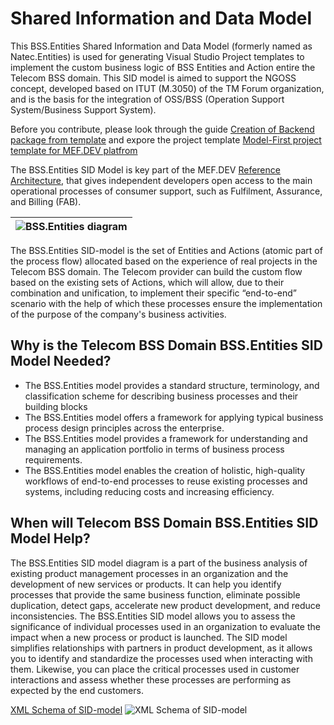 # Shared Information and Data Model

This BSS.Entities Shared Information and Data Model (formerly named as Natec.Entities) is used for generating Visual Studio Project templates to implement the custom business logic of BSS Entities and Action entire the Telecom BSS domain. This SID model is aimed to support the NGOSS concept, developed based on ITUT (M.3050) of the TM Forum organization, and is the basis for the integration of OSS/BSS (Operation Support System/Business Support System).

Before you contribute, please look through the guide [Creation of Backend package from template](https://mef.dev/dev_guides/first_backend_plugin.md) and expore the project template [Model-First project template for MEF.DEV platfrom](https://github.com/mef-dev/model-first-backend-plugin) 

The BSS.Entities SID Model is key part of the MEF.DEV [Reference Architecture](https://mef.dev/plugin_basics/introduction.md#domain-driven-reference-architecture), that gives independent developers open access to the main operational processes of consumer support, such as Fulfilment, Assurance, and Billing (FAB).

|![BSS.Entities diagram](https://raw.githubusercontent.com/mef-dev/model-first-backend-plugin/main/workflows/readme/Unibill.Entities.svg)|
| :--: |

The BSS.Entities SID-model is the set of Entities and Actions (atomic part of the process flow) allocated based on the experience of real projects in the Telecom BSS domain. The Telecom provider can build the custom flow based on the existing sets of Actions, which will allow, due to their combination and unification, to implement their specific “end-to-end” scenario with the help of which these processes ensure the implementation of the purpose of the company's business activities.

## Why is the Telecom BSS Domain BSS.Entities SID Model Needed?

+ The BSS.Entities model provides a standard structure, terminology, and classification scheme for describing business processes and their building blocks
+ The BSS.Entities model offers a framework for applying typical business process design principles across the enterprise.
+ The BSS.Entities model provides a framework for understanding and managing an application portfolio in terms of business process requirements.
+ The BSS.Entities model enables the creation of holistic, high-quality workflows of end-to-end processes to reuse existing processes and systems, including reducing costs and increasing efficiency.

## When will Telecom BSS Domain BSS.Entities SID Model Help? 

The BSS.Entities SID model diagram is a part of the business analysis of existing product management processes in an organization and the development of new services or products. It can help you identify processes that provide the same business function, eliminate possible duplication, detect gaps, accelerate new product development, and reduce inconsistencies. The BSS.Entities SID model allows you to assess the significance of individual processes used in an organization to evaluate the impact when a new process or product is launched. The SID model simplifies relationships with partners in product development, as it allows you to identify and standardize the processes used when interacting with them. Likewise, you can place the critical processes used in customer interactions and assess whether these processes are performing as expected by the end customers.

[XML Schema of SID-model](https://raw.githubusercontent.com/mef-dev/model-first-backend-plugin/main/workflows/readme/sid.xsd) ![XML Schema of SID-model](https://raw.githubusercontent.com/mef-dev/model-first-backend-plugin/main/workflows/readme/xsd.png)
